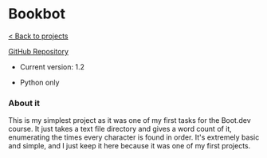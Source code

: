 # Bookbot

[< Back to projects](..)

[GitHub Repository](https://github.com/TSusinna/bookbot)

- Current version: 1.2

- Python only

### About it

This is my simplest project as it was one of my first tasks for the Boot.dev course. It just takes a text file directory and gives a word count of it, enumerating the times every character is found in order. It's extremely basic and simple, and I just keep it here because it was one of my first projects.